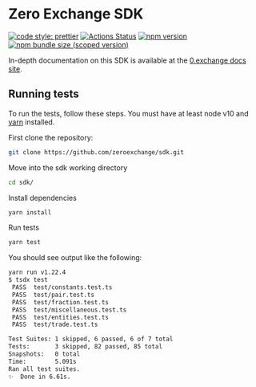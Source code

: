# Zero Exchange SDK

[![code style: prettier](https://img.shields.io/badge/code_style-prettier-ff69b4.svg?style=flat-square)](https://github.com/prettier/prettier)
[![Actions Status](https://github.com/zeroexchange/sdk/workflows/CI/badge.svg)](https://github.com/zeroexchange/sdk)
[![npm version](https://img.shields.io/npm/v/@zeroexchange/sdk/latest.svg)](https://www.npmjs.com/package/@zeroexchange/sdk/v/latest)
[![npm bundle size (scoped version)](https://img.shields.io/bundlephobia/minzip/@zeroexchange/sdk/latest.svg)](https://bundlephobia.com/result?p=@zeroexchange/sdk@latest)

In-depth documentation on this SDK is available at the [0.exchange docs site](https://0-exchange.gitbook.io/0-exchange-docs/).

## Running tests

To run the tests, follow these steps. You must have at least node v10 and [yarn](https://yarnpkg.com/) installed.

First clone the repository:

```sh
git clone https://github.com/zeroexchange/sdk.git
```

Move into the sdk working directory

```sh
cd sdk/
```

Install dependencies

```sh
yarn install
```

Run tests

```sh
yarn test
```

You should see output like the following:

```sh
yarn run v1.22.4
$ tsdx test
 PASS  test/constants.test.ts
 PASS  test/pair.test.ts
 PASS  test/fraction.test.ts
 PASS  test/miscellaneous.test.ts
 PASS  test/entities.test.ts
 PASS  test/trade.test.ts

Test Suites: 1 skipped, 6 passed, 6 of 7 total
Tests:       3 skipped, 82 passed, 85 total
Snapshots:   0 total
Time:        5.091s
Ran all test suites.
✨  Done in 6.61s.
```
